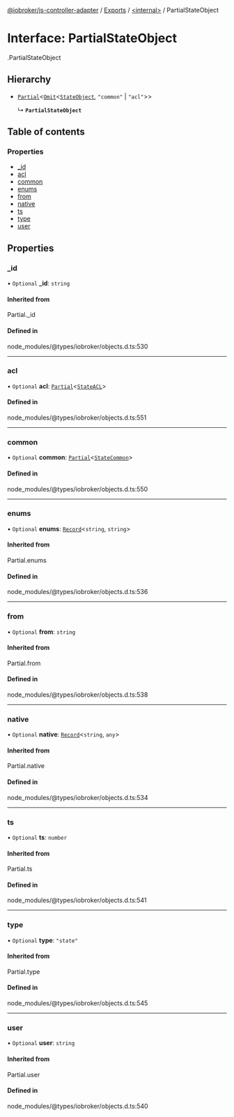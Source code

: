 [@iobroker/js-controller-adapter](../README.md) / [Exports](../modules.md) / [<internal\>](../modules/internal_.md) / PartialStateObject

# Interface: PartialStateObject

[<internal>](../modules/internal_.md).PartialStateObject

## Hierarchy

- [`Partial`](../modules/internal_.md#partial)<[`Omit`](../modules/internal_.md#omit)<[`StateObject`](internal_.StateObject.md), ``"common"`` \| ``"acl"``\>\>

  ↳ **`PartialStateObject`**

## Table of contents

### Properties

- [\_id](internal_.PartialStateObject.md#_id)
- [acl](internal_.PartialStateObject.md#acl)
- [common](internal_.PartialStateObject.md#common)
- [enums](internal_.PartialStateObject.md#enums)
- [from](internal_.PartialStateObject.md#from)
- [native](internal_.PartialStateObject.md#native)
- [ts](internal_.PartialStateObject.md#ts)
- [type](internal_.PartialStateObject.md#type)
- [user](internal_.PartialStateObject.md#user)

## Properties

### \_id

• `Optional` **\_id**: `string`

#### Inherited from

Partial.\_id

#### Defined in

node_modules/@types/iobroker/objects.d.ts:530

___

### acl

• `Optional` **acl**: [`Partial`](../modules/internal_.md#partial)<[`StateACL`](internal_.StateACL.md)\>

#### Defined in

node_modules/@types/iobroker/objects.d.ts:551

___

### common

• `Optional` **common**: [`Partial`](../modules/internal_.md#partial)<[`StateCommon`](internal_.StateCommon.md)\>

#### Defined in

node_modules/@types/iobroker/objects.d.ts:550

___

### enums

• `Optional` **enums**: [`Record`](../modules/internal_.md#record)<`string`, `string`\>

#### Inherited from

Partial.enums

#### Defined in

node_modules/@types/iobroker/objects.d.ts:536

___

### from

• `Optional` **from**: `string`

#### Inherited from

Partial.from

#### Defined in

node_modules/@types/iobroker/objects.d.ts:538

___

### native

• `Optional` **native**: [`Record`](../modules/internal_.md#record)<`string`, `any`\>

#### Inherited from

Partial.native

#### Defined in

node_modules/@types/iobroker/objects.d.ts:534

___

### ts

• `Optional` **ts**: `number`

#### Inherited from

Partial.ts

#### Defined in

node_modules/@types/iobroker/objects.d.ts:541

___

### type

• `Optional` **type**: ``"state"``

#### Inherited from

Partial.type

#### Defined in

node_modules/@types/iobroker/objects.d.ts:545

___

### user

• `Optional` **user**: `string`

#### Inherited from

Partial.user

#### Defined in

node_modules/@types/iobroker/objects.d.ts:540
